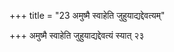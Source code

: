 +++
title = "23 अमुष्मै स्वाहेति जुहुयाद्यद्देवत्यम्"

+++
अमुष्मै स्वाहेति जुहुयाद्यद्देवत्यं स्यात् २३
